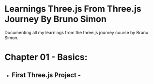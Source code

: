 # Learnings Three.js From Three.js Journey By Bruno Simon
Documenting all my learnings from the three.js journey course by Bruno Simon.

# Chapter 01 - Basics:
- ## First Three.js Project  - 
